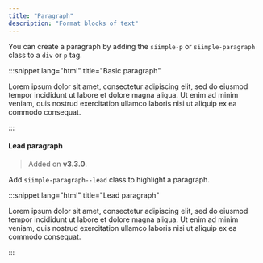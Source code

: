 ```yaml
---
title: "Paragraph"
description: "Format blocks of text"
---
```


You can create a paragraph by adding the `siimple-p` or `siimple-paragraph` class to a `div` or `p` tag.

:::snippet lang="html" title="Basic paragraph"
<p class="siimple-paragraph">
    Lorem ipsum dolor sit amet, consectetur adipiscing elit, sed do eiusmod tempor incididunt ut labore et dolore magna aliqua.
    Ut enim ad minim veniam, quis nostrud exercitation ullamco laboris nisi ut aliquip ex ea commodo consequat.
</p>
:::


#### Lead paragraph

> Added on **v3.3.0**.

Add `siimple-paragraph--lead` class to highlight a paragraph.

:::snippet lang="html" title="Lead paragraph"
<p class="siimple-paragraph siimple-paragraph--lead">
    Lorem ipsum dolor sit amet, consectetur adipiscing elit, sed do eiusmod tempor incididunt ut labore et dolore magna aliqua.
    Ut enim ad minim veniam, quis nostrud exercitation ullamco laboris nisi ut aliquip ex ea commodo consequat.
</p>
:::


